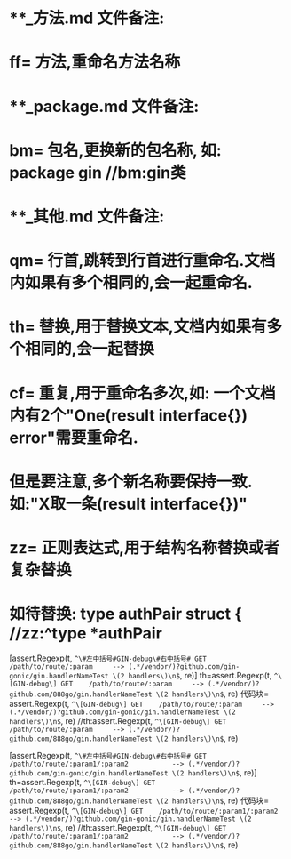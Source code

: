 # **_方法.md 文件备注:
# ff= 方法,重命名方法名称
# 
# **_package.md 文件备注:
# bm= 包名,更换新的包名称, 如: package gin //bm:gin类
#
# **_其他.md 文件备注:
# qm= 行首,跳转到行首进行重命名.文档内如果有多个相同的,会一起重命名.
# th= 替换,用于替换文本,文档内如果有多个相同的,会一起替换
# cf= 重复,用于重命名多次,如: 一个文档内有2个"One(result interface{}) error"需要重命名.
#     但是要注意,多个新名称要保持一致. 如:"X取一条(result interface{})"
# zz= 正则表达式,用于结构名称替换或者复杂替换
#     如待替换: type authPair struct { //zz:^type *authPair



[assert.Regexp(t, `^\#左中括号#GIN-debug\#右中括号# GET    /path/to/route/:param     --> (.*/vendor/)?github.com/gin-gonic/gin.handlerNameTest \(2 handlers\)\n$`, re)]
th=assert.Regexp(t, `^\[GIN-debug\] GET    /path/to/route/:param     --> (.*/vendor/)?github.com/888go/gin.handlerNameTest \(2 handlers\)\n$`, re)
代码块=	assert.Regexp(t, `^\[GIN-debug\] GET    /path/to/route/:param     --> (.*/vendor/)?github.com/gin-gonic/gin.handlerNameTest \(2 handlers\)\n$`, re) //th:assert.Regexp(t, `^\[GIN-debug\] GET    /path/to/route/:param     --> (.*/vendor/)?github.com/888go/gin.handlerNameTest \(2 handlers\)\n$`, re)               

[assert.Regexp(t, `^\#左中括号#GIN-debug\#右中括号# GET    /path/to/route/:param1/:param2           --> (.*/vendor/)?github.com/gin-gonic/gin.handlerNameTest \(2 handlers\)\n$`, re)]
th=assert.Regexp(t, `^\[GIN-debug\] GET    /path/to/route/:param1/:param2           --> (.*/vendor/)?github.com/888go/gin.handlerNameTest \(2 handlers\)\n$`, re)
代码块=	assert.Regexp(t, `^\[GIN-debug\] GET    /path/to/route/:param1/:param2           --> (.*/vendor/)?github.com/gin-gonic/gin.handlerNameTest \(2 handlers\)\n$`, re) //th:assert.Regexp(t, `^\[GIN-debug\] GET    /path/to/route/:param1/:param2           --> (.*/vendor/)?github.com/888go/gin.handlerNameTest \(2 handlers\)\n$`, re)               
